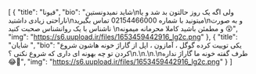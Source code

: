 [
  {
    "title": "فیونا",
    "bio": "شاید نمیدونستین\nولی اگه یک روز حالتون بد شد و یا ناراحتی زیادی داشتید\nمیتونید با شماره 02154466000 تماس بگیرید\nو به صورت ناشناس با یک روانشناس صحبت کنید \nو مطمئن باشید کاملا محرمانه میمونه 😮",
    "img": "https://s6.uupload.ir/files/1653459442916_lg2c.png"
  },
  {
    "title": "شایان ",
    "bio": "یکی توییت کرده گوگل ، آمازون ، اپل از گاراژ خونه هاشون شروع کردن تو چه بهونه ای داری که شروع نکنی ؟\n.\n.\n.\nطرف گفته خونه ما گاراژ نداره😂🤌",
    "img": "‌‌https://s6.uupload.ir/files/1653459442916_lg2c.png"
  }
]
